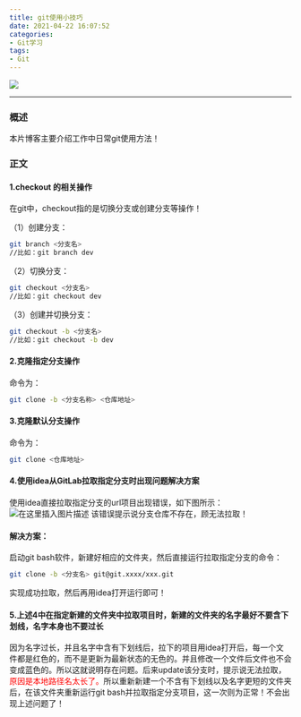 ```yaml
---
title: git使用小技巧
date: 2021-04-22 16:07:52
categories:
- Git学习
tags:
- Git
---
```


![](http://qiniusave.codeyu.cn/git.jpg)

<!--less-->

---

### 概述
本片博客主要介绍工作中日常git使用方法！

### 正文
#### 1.checkout 的相关操作
在git中，checkout指的是切换分支或创建分支等操作！

（1）创建分支：
```bash
git branch <分支名>
//比如：git branch dev
```

（2）切换分支：
```bash
git checkout <分支名>
//比如：git checkout dev
```

（3）创建并切换分支：
```bash
git checkout -b <分支名>
//比如：git checkout -b dev
```
#### 2.克隆指定分支操作
命令为：
```bash
git clone -b <分支名称> <仓库地址>
```
#### 3.克隆默认分支操作
命令为：
```bash
git clone <仓库地址>
```
#### 4.使用idea从GitLab拉取指定分支时出现问题解决方案
使用idea直接拉取指定分支的url项目出现错误，如下图所示：
![在这里插入图片描述](https://img-blog.csdnimg.cn/20210427110728300.PNG?x-oss-process=image/watermark,type_ZmFuZ3poZW5naGVpdGk,shadow_10,text_aHR0cHM6Ly9ibG9nLmNzZG4ubmV0L3FxXzQ0ODg3NzMz,size_16,color_FFFFFF,t_70#pic_center)
该错误提示说分支仓库不存在，顾无法拉取！

#### 解决方案：
启动git bash软件，新建好相应的文件夹，然后直接运行拉取指定分支的命令：
```bash
git clone -b <分支名> git@git.xxxx/xxx.git
```
实现成功拉取，然后再用idea打开运行即可！

#### 5.上述4中在指定新建的文件夹中拉取项目时，新建的文件夹的名字最好不要含下划线，名字本身也不要过长
因为名字过长，并且名字中含有下划线后，拉下的项目用idea打开后，每一个文件都是红色的，而不是更新为最新状态的无色的。并且修改一个文件后文件也不会变成蓝色的。所以这就说明存在问题。后来update该分支时，提示说无法拉取，<font color=red>原因是本地路径名太长了。</font>所以重新新建一个不含有下划线以及名字更短的文件夹后，在该文件夹重新运行git bash并拉取指定分支项目，这一次则为正常！不会出现上述问题了！